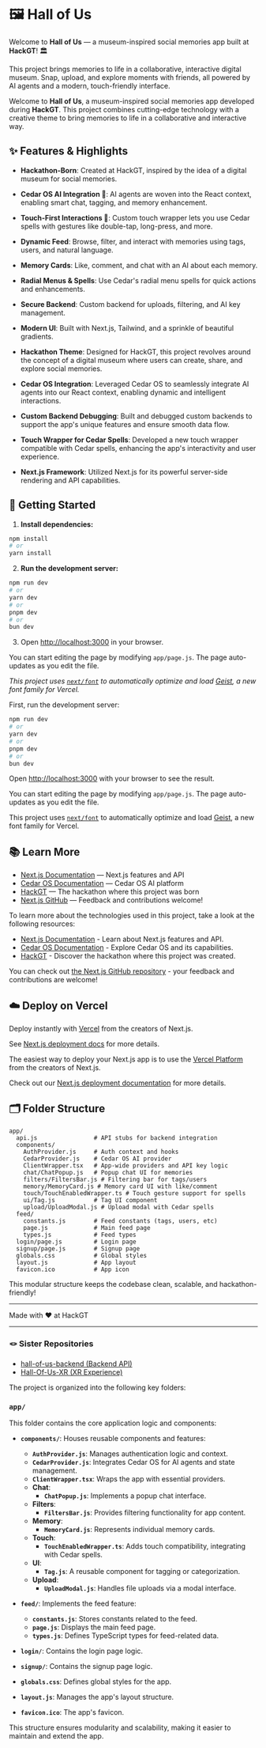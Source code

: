 # 🖼️ Hall of Us

Welcome to **Hall of Us** — a museum-inspired social memories app built at **HackGT**! 🏛️

This project brings memories to life in a collaborative, interactive digital museum. Snap, upload, and explore moments with friends, all powered by AI agents and a modern, touch-friendly interface.

Welcome to **Hall of Us**, a museum-inspired social memories app developed during **HackGT**. This project combines cutting-edge technology with a creative theme to bring memories to life in a collaborative and interactive way.

## ✨ Features & Highlights

- **Hackathon-Born**: Created at HackGT, inspired by the idea of a digital museum for social memories.
- **Cedar OS AI Integration 🤖**: AI agents are woven into the React context, enabling smart chat, tagging, and memory enhancement.
- **Touch-First Interactions 📱**: Custom touch wrapper lets you use Cedar spells with gestures like double-tap, long-press, and more.
- **Dynamic Feed**: Browse, filter, and interact with memories using tags, users, and natural language.
- **Memory Cards**: Like, comment, and chat with an AI about each memory.
- **Radial Menus & Spells**: Use Cedar's radial menu spells for quick actions and enhancements.
- **Secure Backend**: Custom backend for uploads, filtering, and AI key management.
- **Modern UI**: Built with Next.js, Tailwind, and a sprinkle of beautiful gradients.

- **Hackathon Theme**: Designed for HackGT, this project revolves around the concept of a digital museum where users can create, share, and explore social memories.
- **Cedar OS Integration**: Leveraged Cedar OS to seamlessly integrate AI agents into our React context, enabling dynamic and intelligent interactions.
- **Custom Backend Debugging**: Built and debugged custom backends to support the app's unique features and ensure smooth data flow.
- **Touch Wrapper for Cedar Spells**: Developed a new touch wrapper compatible with Cedar spells, enhancing the app's interactivity and user experience.
- **Next.js Framework**: Utilized Next.js for its powerful server-side rendering and API capabilities.

## 🚀 Getting Started

1. **Install dependencies:**

```bash
npm install
# or
yarn install
```

2. **Run the development server:**

```bash
npm run dev
# or
yarn dev
# or
pnpm dev
# or
bun dev
```

3. Open [http://localhost:3000](http://localhost:3000) in your browser.

You can start editing the page by modifying `app/page.js`. The page auto-updates as you edit the file.

_This project uses [`next/font`](https://nextjs.org/docs/app/building-your-application/optimizing/fonts) to automatically optimize and load [Geist](https://vercel.com/font), a new font family for Vercel._

First, run the development server:

```bash
npm run dev
# or
yarn dev
# or
pnpm dev
# or
bun dev
```

Open [http://localhost:3000](http://localhost:3000) with your browser to see the result.

You can start editing the page by modifying `app/page.js`. The page auto-updates as you edit the file.

This project uses [`next/font`](https://nextjs.org/docs/app/building-your-application/optimizing/fonts) to automatically optimize and load [Geist](https://vercel.com/font), a new font family for Vercel.

## 📚 Learn More

- [Next.js Documentation](https://nextjs.org/docs) — Next.js features and API
- [Cedar OS Documentation](https://cedar-os.com/docs) — Cedar OS AI platform
- [HackGT](https://hack.gt) — The hackathon where this project was born
- [Next.js GitHub](https://github.com/vercel/next.js) — Feedback and contributions welcome!

To learn more about the technologies used in this project, take a look at the following resources:

- [Next.js Documentation](https://nextjs.org/docs) - Learn about Next.js features and API.
- [Cedar OS Documentation](https://cedar-os.com/docs) - Explore Cedar OS and its capabilities.
- [HackGT](https://hack.gt) - Discover the hackathon where this project was created.

You can check out [the Next.js GitHub repository](https://github.com/vercel/next.js) - your feedback and contributions are welcome!

## ☁️ Deploy on Vercel

Deploy instantly with [Vercel](https://vercel.com/new?utm_medium=default-template&filter=next.js&utm_source=create-next-app&utm_campaign=create-next-app-readme) from the creators of Next.js.

See [Next.js deployment docs](https://nextjs.org/docs/app/building-your-application/deploying) for more details.

The easiest way to deploy your Next.js app is to use the [Vercel Platform](https://vercel.com/new?utm_medium=default-template&filter=next.js&utm_source=create-next-app&utm_campaign=create-next-app-readme) from the creators of Next.js.

Check out our [Next.js deployment documentation](https://nextjs.org/docs/app/building-your-application/deploying) for more details.

## 🗂️ Folder Structure

```
app/
  api.js                # API stubs for backend integration
  components/
    AuthProvider.js     # Auth context and hooks
    CedarProvider.js    # Cedar OS AI provider
    ClientWrapper.tsx   # App-wide providers and API key logic
    chat/ChatPopup.js   # Popup chat UI for memories
    filters/FiltersBar.js # Filtering bar for tags/users
    memory/MemoryCard.js # Memory card UI with like/comment
    touch/TouchEnabledWrapper.ts # Touch gesture support for spells
    ui/Tag.js           # Tag UI component
    upload/UploadModal.js # Upload modal with Cedar spells
  feed/
    constants.js        # Feed constants (tags, users, etc)
    page.js             # Main feed page
    types.js            # Feed types
  login/page.js         # Login page
  signup/page.js        # Signup page
  globals.css           # Global styles
  layout.js             # App layout
  favicon.ico           # App icon
```

This modular structure keeps the codebase clean, scalable, and hackathon-friendly!

---

Made with ❤️ at HackGT

---

### 🪢 Sister Repositories

- [hall-of-us-backend (Backend API)](https://github.com/reeyank/hall-of-us-backend)
- [Hall-Of-Us-XR (XR Experience)](https://github.com/zaid-ahmed1/Hall-Of-Us-XR/)

The project is organized into the following key folders:

### `app/`

This folder contains the core application logic and components:

- **`components/`**: Houses reusable components and features:

  - **`AuthProvider.js`**: Manages authentication logic and context.
  - **`CedarProvider.js`**: Integrates Cedar OS for AI agents and state management.
  - **`ClientWrapper.tsx`**: Wraps the app with essential providers.
  - **Chat**:
    - **`ChatPopup.js`**: Implements a popup chat interface.
  - **Filters**:
    - **`FiltersBar.js`**: Provides filtering functionality for app content.
  - **Memory**:
    - **`MemoryCard.js`**: Represents individual memory cards.
  - **Touch**:
    - **`TouchEnabledWrapper.ts`**: Adds touch compatibility, integrating with Cedar spells.
  - **UI**:
    - **`Tag.js`**: A reusable component for tagging or categorization.
  - **Upload**:
    - **`UploadModal.js`**: Handles file uploads via a modal interface.

- **`feed/`**: Implements the feed feature:

  - **`constants.js`**: Stores constants related to the feed.
  - **`page.js`**: Displays the main feed page.
  - **`types.js`**: Defines TypeScript types for feed-related data.

- **`login/`**: Contains the login page logic.
- **`signup/`**: Contains the signup page logic.

- **`globals.css`**: Defines global styles for the app.
- **`layout.js`**: Manages the app's layout structure.
- **`favicon.ico`**: The app's favicon.

This structure ensures modularity and scalability, making it easier to maintain and extend the app.
